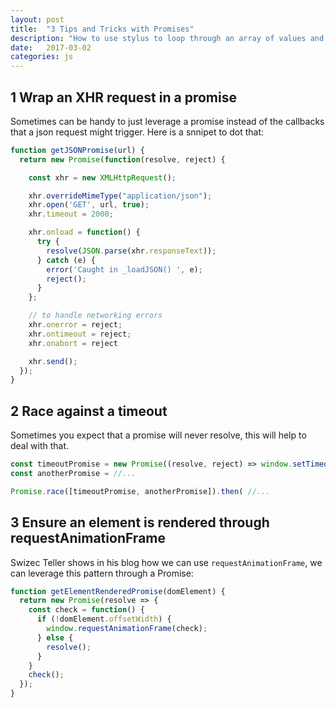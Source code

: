 ```yaml
---
layout: post
title:  "3 Tips and Tricks with Promises"
description: "How to use stylus to loop through an array of values and assign theese to an element"
date:   2017-03-02
categories: js
---
```



## 1 Wrap an XHR request in a promise

Sometimes can be handy to just leverage a promise instead of the callbacks that a json request might trigger. Here is a snnipet to dot that:

```js
function getJSONPromise(url) {
  return new Promise(function(resolve, reject) {

    const xhr = new XMLHttpRequest();

    xhr.overrideMimeType("application/json");
    xhr.open('GET', url, true);
    xhr.timeout = 2000;

    xhr.onload = function() {
      try {
        resolve(JSON.parse(xhr.responseText));
      } catch (e) {
        error('Caught in _loadJSON() ', e);
        reject();
      }
    };

    // to handle networking errors
    xhr.onerror = reject;
    xhr.ontimeout = reject;
    xhr.onabort = reject

    xhr.send();
  });
}
```

## 2 Race against a timeout

Sometimes you expect that a promise will never resolve, this will help to deal with that.

```js
const timeoutPromise = new Promise((resolve, reject) => window.setTimeout(reject, 10000));
const anotherPromise = //...

Promise.race([timeoutPromise, anotherPromise]).then( //...
```

## 3 Ensure an element is rendered through requestAnimationFrame

Swizec Teller shows in his blog how we can use `requestAnimationFrame`, we can leverage this pattern through a Promise:

```js
function getElementRenderedPromise(domElement) {
  return new Promise(resolve => {
    const check = function() {
      if (!domElement.offsetWidth) {
        window.requestAnimationFrame(check);
      } else {
        resolve();
      }
    }
    check();
  });
}
```
